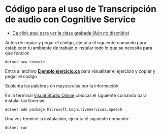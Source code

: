 # Código para el uso de Transcripción de audio con Cognitive Service 

 - [Da click aquí para ver la clase grabada (Aún no disonible)]()
 
 Antes de copiar y pegar el código, ejecuta el siguiente comando para establecer tu ambiente de trabajo e instalar todo lo que se necesita para que funcion

    dotnet new console

Entra al archivo **[Ejemplo ejercicio.cs](https://github.com/jose1824/speech-recongnition-innovaccion-training/blob/main/Ejemplo%20ejercicio.cs)** para visualizar el ejercicio y copiar y pegar el código

Suplanta las palabras en mayusculas por la información.

En la terminal [Visual Studio Online](https://online.visualstudio.com/login) colocas el siguiente comando para instalar las librerías:

    dotnet add package Microsoft.CognitiveServices.Speech

Una vez termine la instalación, ejecuta el siguiente comando:

    dotnet run

